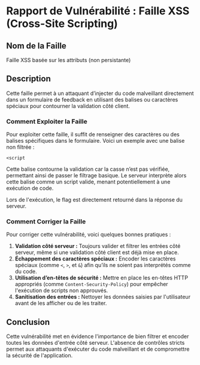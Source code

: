 # Rapport de Vulnérabilité : Faille XSS (Cross-Site Scripting)

## Nom de la Faille
Faille XSS basée sur les attributs (non persistante)

## Description
Cette faille permet à un attaquant d’injecter du code malveillant directement dans un formulaire de feedback en utilisant des balises ou caractères spéciaux pour contourner la validation côté client. 

### Comment Exploiter la Faille
Pour exploiter cette faille, il suffit de renseigner des caractères ou des balises spécifiques dans le formulaire. Voici un exemple avec une balise non filtrée :

```
<script
```

Cette balise contourne la validation car la casse n’est pas vérifiée, permettant ainsi de passer le filtrage basique. Le serveur interprète alors cette balise comme un script valide, menant potentiellement à une exécution de code.

Lors de l'exécution, le flag est directement retourné dans la réponse du serveur.

### Comment Corriger la Faille
Pour corriger cette vulnérabilité, voici quelques bonnes pratiques :

1. **Validation côté serveur :** Toujours valider et filtrer les entrées côté serveur, même si une validation côté client est déjà mise en place.
2. **Échappement des caractères spéciaux :** Encoder les caractères spéciaux (comme `<`, `>`, et `&`) afin qu’ils ne soient pas interprétés comme du code.
3. **Utilisation d’en-têtes de sécurité :** Mettre en place les en-têtes HTTP appropriés (comme `Content-Security-Policy`) pour empêcher l'exécution de scripts non approuvés.
4. **Sanitisation des entrées :** Nettoyer les données saisies par l'utilisateur avant de les afficher ou de les traiter.

## Conclusion
Cette vulnérabilité met en évidence l'importance de bien filtrer et encoder toutes les données d'entrée côté serveur. L'absence de contrôles stricts permet aux attaquants d'exécuter du code malveillant et de compromettre la sécurité de l'application.


